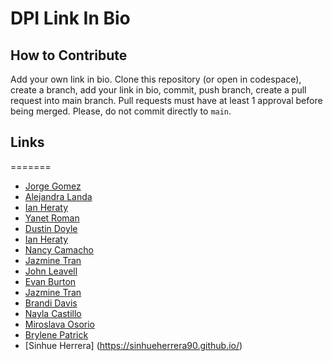 # DPI Link In Bio

## How to Contribute
Add your own link in bio. Clone this repository (or open in codespace), create a branch, add your link in bio, commit, push branch, create a pull request into main branch. Pull requests must have at least 1 approval before being merged. Please, do not commit directly to `main`. 


## Links

=======
- [Jorge Gomez](https://gomezzzer.github.io/Gomezzzer2.github.io) 
- [Alejandra Landa](https://alelanda-rq.github.io/)
- [Ian Heraty](https://heratyian.github.io/)
- [Yanet Roman](https://yanettechprep.github.io)
- [Dustin Doyle](https://dantexkilljoy.github.io)
- [Ian Heraty](https://heratyian.github.io/)
- [Nancy Camacho](https://nancycamacho.com)
- [Jazmine Tran](https://jptran0.github.io/)
- [John Leavell](https://johnleavell.com/)
- [Evan Burton](https://evanburton77.github.io/)
- [Jazmine Tran](https://jptran0.github.io/)
- [Brandi Davis](https://brdavis330.github.io/)
- [Nayla Castillo](https://castnay.github.io/)
- [Miroslava Osorio](https://mosorio1.github.io) 
- [Brylene Patrick](https://brylenelavelle.github.io/)
- [Sinhue Herrera] (https://sinhueherrera90.github.io/)

